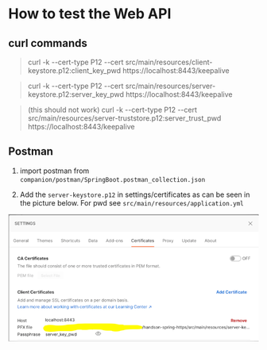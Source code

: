 # How to test the Web API

## curl commands

> curl -k --cert-type P12 --cert src/main/resources/client-keystore.p12:client_key_pwd https://localhost:8443/keepalive
 
> curl -k --cert-type P12 --cert src/main/resources/server-keystore.p12:server_key_pwd https://localhost:8443/keepalive

> (this should not work) curl -k --cert-type P12 --cert src/main/resources/server-truststore.p12:server_trust_pwd https://localhost:8443/keepalive

## Postman

1. import postman from `companion/postman/SpringBoot.postman_collection.json`

2. Add the `server-keystore.p12` in settings/certificates as can be seen in the picture below. For pwd see `src/main/resources/application.yml`

![img.png](img.png)
